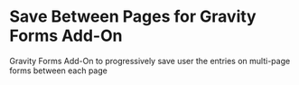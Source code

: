 # Save Between Pages for Gravity Forms Add-On
Gravity Forms Add-On to progressively save user the entries on multi-page forms between each page
